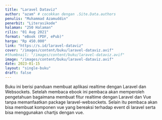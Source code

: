 ```yaml
---
title: "Laravel Dataviz"
author: "azam" # cocokkan dengan .Site.Data.authors
penulis: "Muhammad Azamuddin"
penerbit: "Literasikode"
halaman: "250 Halaman"
rilis: "01 Aug 2021"
format: "eBook (PDF, ePub)"
harga: "Rp 450.000"
link: "https://s.id/laravel-dataviz"
cover: "/images/content/buku/laravel-dataviz.avif"
#thumbnail: "/images/content/buku/laravel-dataviz.avif"
image: "/images/content/buku/laravel-dataviz.avif"
date: 2023-01-15
layout: "single-buku"
draft: false
---
```


Buku ini berisi panduan membuat aplikasi realtime dengan Laravel dan Websockets. Setelah membaca ebook ini pembaca akan memperoleh pengetahuan bagaimana membuat fitur realtime dengan Laravel dan Vue tanpa memanfaatkan package laravel-websockets. Selain itu pembaca akan bisa membuat komponen vue yang bereaksi terhadap event di laravel serta bisa menggunakan chartjs dengan vue.